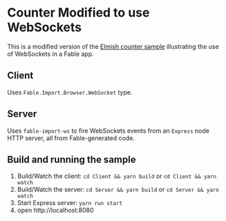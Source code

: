 Counter Modified to use WebSockets
========

This is a modified version of the [Elmish counter sample](https://github.com/fable-compiler/fable-elmish/tree/master/samples/react/counter) illustrating the use of WebSockets in a Fable app.

## Client
Uses ``Fable.Import.Browser.WebSocket`` type.

## Server
Uses ``fable-import-ws`` to fire WebSockets events from an ``Express`` node HTTP server, all from Fable-generated code.

## Build and running the sample
1. Build/Watch the client: `cd Client && yarn build` or `cd Client && yarn watch`
2. Build/Watch the server: `cd Server && yarn build` or `cd Server && yarn watch`
3. Start Express server: `yarn run start`
4. open http://localhost:8080
